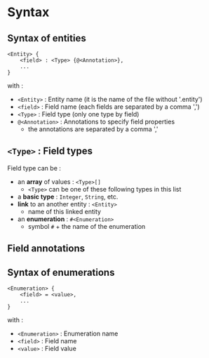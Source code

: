 Syntax
======

Syntax of entities
------------------

```
<Entity> {
    <field> : <Type> {@<Annotation>},
    ...
}
```

with :
- ```<Entity>``` : Entity name (it is the name of the file without '.entity')
- ```<field>``` : Field name (each fields are separated by a comma ',')
- ```<Type>``` : Field type (only one type by field)
- ```@<Annotation>``` : Annotations to specify field properties
  - the annotations are separated by a comma ','

```<Type>``` : Field types
--------------------------

Field type can be :
  - an **array** of values : ```<Type>[]```
    - ```<Type>``` can be one of these following types in this list
  - a **basic type** : ```Integer```, ```String```, etc.
  - **link** to an another entity : ```<Entity>```
    - name of this linked entity
  - an **enumeration** : ```#<Enumeration>``` 
    - symbol ```#``` + the name of the enumeration

Field annotations
-----------------



Syntax of enumerations
----------------------

```
<Enumeration> {
    <field> = <value>,
    ...
}
```

with :
- ```<Enumeration>``` : Enumeration name
- ```<field>``` : Field name
- ```<value>``` : Field value
